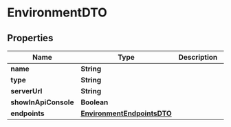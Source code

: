 
# EnvironmentDTO

## Properties
Name | Type | Description | Notes
------------ | ------------- | ------------- | -------------
**name** | **String** |  | 
**type** | **String** |  | 
**serverUrl** | **String** |  | 
**showInApiConsole** | **Boolean** |  | 
**endpoints** | [**EnvironmentEndpointsDTO**](EnvironmentEndpointsDTO.md) |  | 



